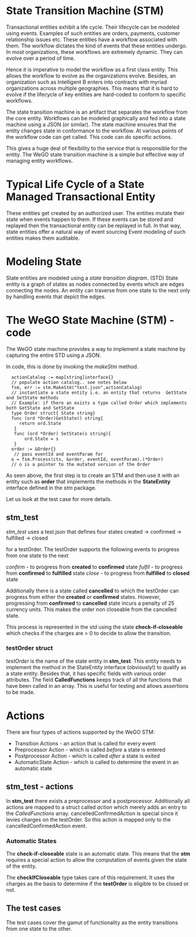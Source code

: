 # State Transition Machine (STM)

Transactional entities exhibit a life cycle. Their lifecycle can be modeled using events. Examples of such 
entities are orders, payments, customer relationship issues etc. These entities have a workflow associated
with them. The workflow dictates the kind of events that these entities undergo. In most organizations, these
workflows are extremely dynamic. They can evolve over a period of time. 

Hence it is imperative to model the workflow as a first class entity. This allows the workflow to evolve 
as the organizations evolve. Besides,  an organization such as Intelligent B enters into contracts with 
myriad organizations across multiple geographies. This means that it is hard to evolve if the lifecycle 
of key entities are hard-coded to conform to specific workflows. 

The state transition machine is an artifact that separates the workflow from the core entity. Workflows 
can be modeled graphically and fed into a state machine using a JSON (or similar). The state machine ensures
that the entity changes state in conformance to the workflow. At various points of the workflow code can get 
called. This code can do specific actions.

This gives a huge deal of flexibility to the service that is responsible for the entity. The WeGO state 
transition machine is a simple but effective way of managing entity workflows. 

# Typical Life Cycle of a State Managed Transactional Entity 

These entities get created by an authorized user. 
The entities mutate their state when events happen to them.
If these events can be stored and replayed then the transactional entity can be replayed in full.
In that way, state entities offer a natural way of event sourcing
Event modeling of such entities makes them auditable. 

# Modeling State
State entities are modeled using a _state transition diagram_. (STD) State entity is a graph of states
as nodes connected by events which are edges connecting the nodes. An entity can traverse from one 
state to the next only by handling events that depict the edges. 

# The WeGO State Machine (STM) - code 
The WeGO state machine provides a way to implement a state machine by capturing the entire STD using a
JSON. 

In code, this is done by invoking the _makeStm_ method. 
```golang
  actionCatalog := map[string]interface{} 
  // populate action catalog.. see notes below
  fsm, err := stm.MakeStm("test.json",actionCatalog)
  // instantiate a state entity i.e. an entity that returns  GetState and SetState methods
  // Example: if there an exists a type called Order which implements both GetState and SetState
  type Order struct{ State string}
  func (ord *Order)GetState() string{
     return ord.State
   }
   func (ord *Order) SetState(s string){
       ord.State = s
   }
  order := &Order{} 
   // pass eventId and eventParam for 
  o = fsm.Process(ctx, &order, eventId, eventParam).(*Order)
  // o is a pointer to the mutated version of the Order
```
As seen above, the first step is to create an STM and then use it with an entity such as __order__ that
implements the methods in the __StateEntity__ interface defined in the _stm_ package. 

Let us look at the test case for more details. 

## stm_test

_stm_test_ uses a test.json that defines four states 
created -> confirmed -> fulfilled -> closed 

for a testOrder. The testOrder supports the following events to progress from one state to the next

*confirm* - to progress from __created__ to __confirmed__ state
*fulfil* - to progress from __confirmed__ to __fulfilled__ state
*close* - to progress from __fulfilled__ to __closed__ state

Additionally there is a state called __cancelled__ to which the testOrder can progress from either the
__created__ or __confirmed__ states. However, progressing from __confirmed__ to __cancelled__ state 
incurs a penalty of 25 currency units. This makes the order non closeable from the cancelled state. 

This process is represented in the _std_ using the state __check-if-closeable__ which checks if the
charges are > 0 to decide to allow the transition.

### testOrder struct
*testOrder* is the name of the state entity in __stm_test__. This entity needs to implement the method
in the StateEntity interface (obviously!) to qualify as a state entity. Besides that, it has specific
fields with various order attributes. The field __CalledFunctions__ keeps track of all the functions
that have been called in an array. This is useful for testing and allows assertions to be made. 

# Actions

There are four types of actions supported by the WeGO STM:
* Transition Actions - an action that is called for every event
* Preprocessor Action - which is called _before_ a state is entered
* Postprocessor Action - which is called _after_ a state is exited 
* AutomaticState Action - which is called to determine the event in an automatic state

## stm_test - actions

In __stm_test__ there exists a preprocessor and a postprocessor.
Additionally all actions are mapped to a struct called _action_ which merely adds an entry to the 
_CalledFunctions_ array.
cancelledConfirmedAction is special since it levies charges on the testOrder. So this action is mapped
only to the cancelledConfirmedAction event. 

### Automatic States

The __check-if-closeable__ state is an automatic state. This means that the __stm__ requires a special
action to allow the computation of events given the state of the entity. 

The __checkIfCloseable__ type takes care of this requirement. It uses the charges as the basis to determine
if the __testOrder__ is eligible to be closed or not. 

## The test cases
The test cases cover the gamut of functionality as the entity transitions from one state to the other. 


 
